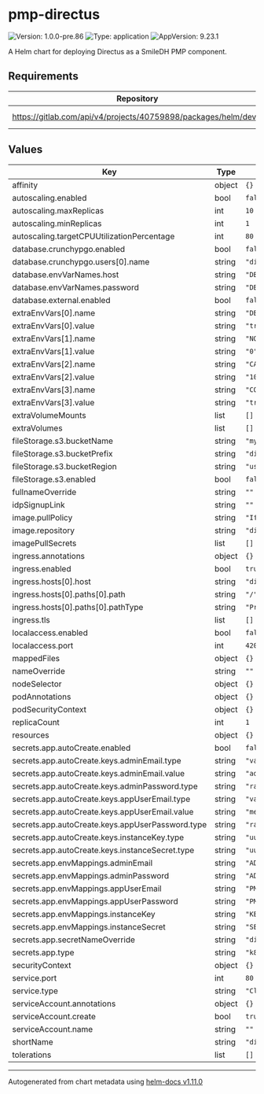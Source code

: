 # pmp-directus

![Version: 1.0.0-pre.86](https://img.shields.io/badge/Version-1.0.0--pre.86-informational?style=flat-square) ![Type: application](https://img.shields.io/badge/Type-application-informational?style=flat-square) ![AppVersion: 9.23.1](https://img.shields.io/badge/AppVersion-9.23.1-informational?style=flat-square)

A Helm chart for deploying Directus as a SmileDH PMP component.

## Requirements

| Repository | Name | Version |
|------------|------|---------|
| https://gitlab.com/api/v4/projects/40759898/packages/helm/devel | sdh-common | ~1.0.0-pre.69 |

## Values

| Key | Type | Default | Description |
|-----|------|---------|-------------|
| affinity | object | `{}` |  |
| autoscaling.enabled | bool | `false` |  |
| autoscaling.maxReplicas | int | `10` |  |
| autoscaling.minReplicas | int | `1` |  |
| autoscaling.targetCPUUtilizationPercentage | int | `80` |  |
| database.crunchypgo.enabled | bool | `false` |  |
| database.crunchypgo.users[0].name | string | `"directus"` |  |
| database.envVarNames.host | string | `"DB_HOST"` |  |
| database.envVarNames.password | string | `"DB_PASSWORD"` |  |
| database.external.enabled | bool | `false` |  |
| extraEnvVars[0].name | string | `"DB_SSL"` |  |
| extraEnvVars[0].value | string | `"true"` |  |
| extraEnvVars[1].name | string | `"NODE_TLS_REJECT_UNAUTHORIZED"` |  |
| extraEnvVars[1].value | string | `"0"` |  |
| extraEnvVars[2].name | string | `"CACHE_SYSTEM_TTL"` |  |
| extraEnvVars[2].value | string | `"10000"` |  |
| extraEnvVars[3].name | string | `"CORS_ENABLED"` |  |
| extraEnvVars[3].value | string | `"true"` |  |
| extraVolumeMounts | list | `[]` |  |
| extraVolumes | list | `[]` |  |
| fileStorage.s3.bucketName | string | `"my-directus-bucket"` |  |
| fileStorage.s3.bucketPrefix | string | `"directus-files"` |  |
| fileStorage.s3.bucketRegion | string | `"us-east-1"` |  |
| fileStorage.s3.enabled | bool | `false` |  |
| fullnameOverride | string | `""` |  |
| idpSignupLink | string | `""` |  |
| image.pullPolicy | string | `"IfNotPresent"` |  |
| image.repository | string | `"directus/directus"` |  |
| imagePullSecrets | list | `[]` |  |
| ingress.annotations | object | `{}` |  |
| ingress.enabled | bool | `true` |  |
| ingress.hosts[0].host | string | `"directus-example.local"` |  |
| ingress.hosts[0].paths[0].path | string | `"/"` |  |
| ingress.hosts[0].paths[0].pathType | string | `"Prefix"` |  |
| ingress.tls | list | `[]` |  |
| localaccess.enabled | bool | `false` |  |
| localaccess.port | int | `4200` |  |
| mappedFiles | object | `{}` |  |
| nameOverride | string | `""` |  |
| nodeSelector | object | `{}` |  |
| podAnnotations | object | `{}` |  |
| podSecurityContext | object | `{}` |  |
| replicaCount | int | `1` |  |
| resources | object | `{}` |  |
| secrets.app.autoCreate.enabled | bool | `false` |  |
| secrets.app.autoCreate.keys.adminEmail.type | string | `"value"` |  |
| secrets.app.autoCreate.keys.adminEmail.value | string | `"admin@smilecdr.com"` |  |
| secrets.app.autoCreate.keys.adminPassword.type | string | `"rand32"` |  |
| secrets.app.autoCreate.keys.appUserEmail.type | string | `"value"` |  |
| secrets.app.autoCreate.keys.appUserEmail.value | string | `"memberportaldirectusaccount@smilecdr.com"` |  |
| secrets.app.autoCreate.keys.appUserPassword.type | string | `"rand32"` |  |
| secrets.app.autoCreate.keys.instanceKey.type | string | `"uuidv4"` |  |
| secrets.app.autoCreate.keys.instanceSecret.type | string | `"uuidv4"` |  |
| secrets.app.envMappings.adminEmail | string | `"ADMIN_EMAIL"` |  |
| secrets.app.envMappings.adminPassword | string | `"ADMIN_PASSWORD"` |  |
| secrets.app.envMappings.appUserEmail | string | `"PMP_APP_USER_EMAIL"` |  |
| secrets.app.envMappings.appUserPassword | string | `"PMP_APP_USER_PASSWORD"` |  |
| secrets.app.envMappings.instanceKey | string | `"KEY"` |  |
| secrets.app.envMappings.instanceSecret | string | `"SECRET"` |  |
| secrets.app.secretNameOverride | string | `"directus-app-secret"` |  |
| secrets.app.type | string | `"k8sSecret"` |  |
| securityContext | object | `{}` |  |
| service.port | int | `80` |  |
| service.type | string | `"ClusterIP"` |  |
| serviceAccount.annotations | object | `{}` |  |
| serviceAccount.create | bool | `true` |  |
| serviceAccount.name | string | `""` |  |
| shortName | string | `"directus"` |  |
| tolerations | list | `[]` |  |

----------------------------------------------
Autogenerated from chart metadata using [helm-docs v1.11.0](https://github.com/norwoodj/helm-docs/releases/v1.11.0)
